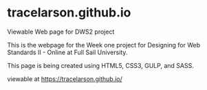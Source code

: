 # tracelarson.github.io
Viewable Web page for DWS2 project

This is the webpage for the Week one project for Designing for Web Standards II - Online at Full Sail University.

This page is being created using HTML5, CSS3, GULP, and SASS.

viewable at https://tracelarson.github.io/